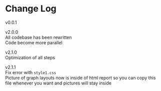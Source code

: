 # Change Log

v0.0.1  

v2.0.0  
All codebase has been rewritten  
Code become more parallel

v2.1.0  
Optimization of all steps

v2.1.1  
Fix error with `style1.css`  
Picture of graph layouts now is inside of html report so you can copy this file whenever you want and pictures will stay inside
